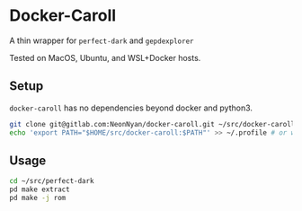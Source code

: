 # Docker-Caroll
A thin wrapper for `perfect-dark` and `gepdexplorer`

Tested on MacOS, Ubuntu, and WSL+Docker hosts.

## Setup

`docker-caroll` has no dependencies beyond docker and python3.

``` bash
git clone git@gitlab.com:NeonNyan/docker-caroll.git ~/src/docker-caroll #or wherever
echo 'export PATH="$HOME/src/docker-caroll:$PATH"' >> ~/.profile # or whatever shell you use

```

## Usage

``` bash
cd ~/src/perfect-dark
pd make extract
pd make -j rom
```


